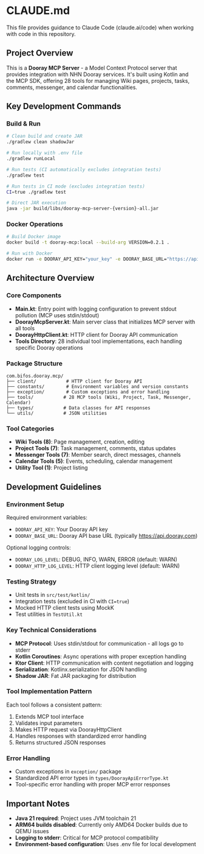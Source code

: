 # CLAUDE.md

This file provides guidance to Claude Code (claude.ai/code) when working with code in this repository.

## Project Overview

This is a **Dooray MCP Server** - a Model Context Protocol server that provides integration with NHN Dooray services. It's built using Kotlin and the MCP SDK, offering 28 tools for managing Wiki pages, projects, tasks, comments, messenger, and calendar functionalities.

## Key Development Commands

### Build & Run
```bash
# Clean build and create JAR
./gradlew clean shadowJar

# Run locally with .env file
./gradlew runLocal

# Run tests (CI automatically excludes integration tests)
./gradlew test

# Run tests in CI mode (excludes integration tests)
CI=true ./gradlew test

# Direct JAR execution
java -jar build/libs/dooray-mcp-server-{version}-all.jar
```

### Docker Operations
```bash
# Build Docker image
docker build -t dooray-mcp:local --build-arg VERSION=0.2.1 .

# Run with Docker
docker run -e DOORAY_API_KEY="your_key" -e DOORAY_BASE_URL="https://api.dooray.com" dooray-mcp:local
```

## Architecture Overview

### Core Components
- **Main.kt**: Entry point with logging configuration to prevent stdout pollution (MCP uses stdin/stdout)
- **DoorayMcpServer.kt**: Main server class that initializes MCP server with all tools
- **DoorayHttpClient.kt**: HTTP client for Dooray API communication
- **Tools Directory**: 28 individual tool implementations, each handling specific Dooray operations

### Package Structure
```
com.bifos.dooray.mcp/
├── client/           # HTTP client for Dooray API
├── constants/        # Environment variables and version constants
├── exception/        # Custom exceptions and error handling
├── tools/           # 28 MCP tools (Wiki, Project, Task, Messenger, Calendar)
├── types/           # Data classes for API responses
└── utils/           # JSON utilities
```

### Tool Categories
- **Wiki Tools (8)**: Page management, creation, editing
- **Project Tools (7)**: Task management, comments, status updates  
- **Messenger Tools (7)**: Member search, direct messages, channels
- **Calendar Tools (5)**: Events, scheduling, calendar management
- **Utility Tool (1)**: Project listing

## Development Guidelines

### Environment Setup
Required environment variables:
- `DOORAY_API_KEY`: Your Dooray API key
- `DOORAY_BASE_URL`: Dooray API base URL (typically https://api.dooray.com)

Optional logging controls:
- `DOORAY_LOG_LEVEL`: DEBUG, INFO, WARN, ERROR (default: WARN)
- `DOORAY_HTTP_LOG_LEVEL`: HTTP client logging level (default: WARN)

### Testing Strategy
- Unit tests in `src/test/kotlin/`
- Integration tests (excluded in CI with `CI=true`)
- Mocked HTTP client tests using MockK
- Test utilities in `TestUtil.kt`

### Key Technical Considerations
- **MCP Protocol**: Uses stdin/stdout for communication - all logs go to stderr
- **Kotlin Coroutines**: Async operations with proper exception handling
- **Ktor Client**: HTTP communication with content negotiation and logging
- **Serialization**: Kotlinx.serialization for JSON handling
- **Shadow JAR**: Fat JAR packaging for distribution

### Tool Implementation Pattern
Each tool follows a consistent pattern:
1. Extends MCP tool interface
2. Validates input parameters
3. Makes HTTP request via DoorayHttpClient
4. Handles responses with standardized error handling
5. Returns structured JSON responses

### Error Handling
- Custom exceptions in `exception/` package
- Standardized API error types in `types/DoorayApiErrorType.kt`
- Tool-specific error handling with proper MCP error responses

## Important Notes
- **Java 21 required**: Project uses JVM toolchain 21
- **ARM64 builds disabled**: Currently only AMD64 Docker builds due to QEMU issues
- **Logging to stderr**: Critical for MCP protocol compatibility
- **Environment-based configuration**: Uses .env file for local development